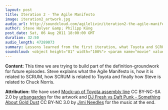 ```yaml
---
layout: post
title: Iteration 2 - The Agile Manifesto
image: iteration2_artwork.jpg
audio_url: http://soundcloud.com/agilelivin/iteration2-the-agile-manifesto/download.mp3
author: Steve Holyer &amp; Philipp Küng
post_date: Sat, 06 Aug 2011 18:00:00 GMT
duration: 32:50
audio_length: 47289073
summary: Lessons learned from the first iteration, what Toyota and SCRUM have in common and what is the Agile Manifesto?
soundcloud: <object height="81" width="100%"> <param name="movie" value="http://player.soundcloud.com/player.swf?url=http%3A%2F%2Fapi.soundcloud.com%2Ftracks%2F20571380&amp;show_comments=true&amp;auto_play=false&amp;color=00aeef"></param> <param name="allowscriptaccess" value="always"></param> <embed allowscriptaccess="always" height="81" src="http://player.soundcloud.com/player.swf?url=http%3A%2F%2Fapi.soundcloud.com%2Ftracks%2F20571380&amp;show_comments=true&amp;auto_play=false&amp;color=00aeef" type="application/x-shockwave-flash" width="100%"></embed> </object>
---
```


**Content:** This time we are trying to build part of the definition-groundwork for future episodes. Steve explains what the Agile Manifesto is, how it is related to SCRUM, how SCRUM is related to Toyota and finally how Steve is related to Chuck Norris.

**Attribution:** We have used [Mock-up of Toyota assembly line](http://www.flickr.com/photos/urbangarden/336062325/in/photostream/) CC BY-NC-SA 2.0 by [urbangarden](http://www.flickr.com/photos/urbangarden/) for the artwork and [DJ Fresh vs Daft Punk - Something About Gold Dust](http://soundcloud.com/jimineedles/dj-fresh-vs-daft-punk) CC BY-NC 3.0 by [Jimi Needles](http://soundcloud.com/jimineedles) for the music at the end.
